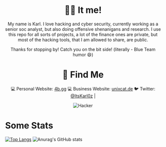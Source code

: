 <div align="center">  
 <h1 align="center">👨‍💻 It me!</h1>
</div>

<div align="center">
My name is Karl. I love hacking and cyber security, currently working as a senior soc analyst, but also doing offensive shenanigans and research.
I use this repo for all sorts of projects, a lot of the finance ones are private, but most of the hacking tools, that I am allowed to share, are public. 

Thanks for stopping by!
Catch you on the bit side! (literally - Blue Team humor 😄)


# 🧐 Find Me
💻 Personal Website: [4b.gg](https://4b.gg)
💻 Business Website: [unixcat.de](https://unixcat.de) 
🐦 Twitter: [@ItsKarl0z](https://twitter.com/ItsKarl0z) | 

![Hacker](https://i.giphy.com/media/YQitE4YNQNahy/giphy.webp)

</div>

# Some Stats
[![Top Langs](https://github-readme-stats.vercel.app/api/top-langs/?username=stasonjatham)](https://github.com/stasonjatham/github-readme-stats) ![Anurag's GitHub stats](https://github-readme-stats.vercel.app/api?username=stasonjatham&show_icons=true&theme=tokyonight)

